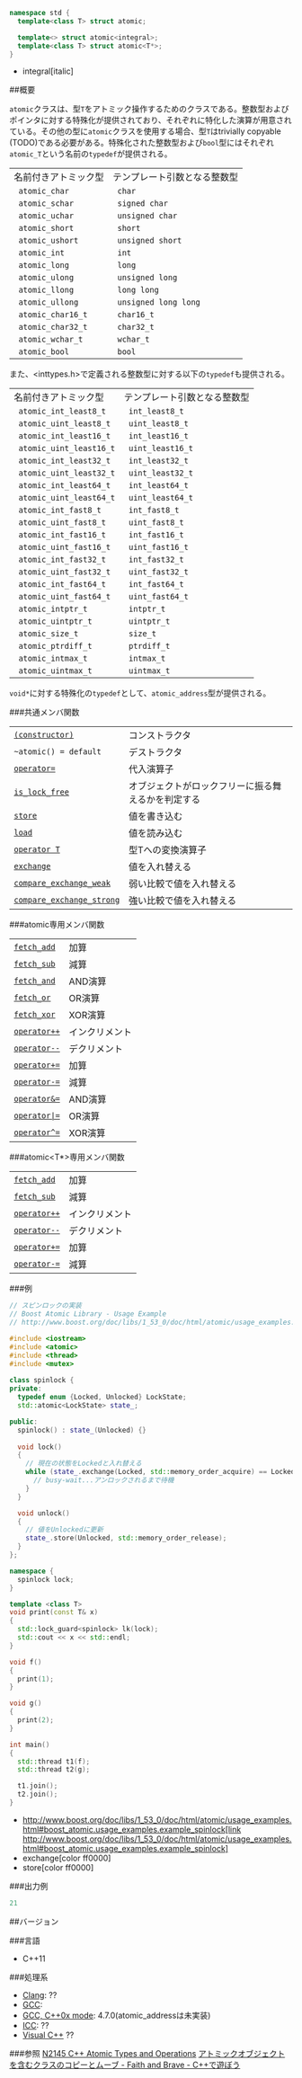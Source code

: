 ```cpp
namespace std {
  template<class T> struct atomic;

  template<> struct atomic<integral>;
  template<class T> struct atomic<T*>;
}
```
* integral[italic]

##概要

`atomic`クラスは、型`T`をアトミック操作するためのクラスである。整数型およびポインタに対する特殊化が提供されており、それぞれに特化した演算が用意されている。その他の型に`atomic`クラスを使用する場合、型`T`はtrivially copyable (TODO)である必要がある。特殊化された整数型および`bool`型にはそれぞれ`atomic_T`という名前の`typedef`が提供される。

| | |
|--------------------------------|--------------------------------------------|
| 名前付きアトミック型 | テンプレート引数となる整数型 |
|` atomic_char` |` char` |
|` atomic_schar` |` signed char` |
|` atomic_uchar` |` unsigned char` |
|` atomic_short` |` short` |
|` atomic_ushort` |` unsigned short` |
|` atomic_int` |` int` |
|` atomic_long` |` long` |
|` atomic_ulong` |` unsigned long` |
|` atomic_llong` |` long long` |
|` atomic_ullong` |` unsigned long long` |
|` atomic_char16_t` |` char16_t` |
|` atomic_char32_t` |` char32_t` |
|` atomic_wchar_t` |` wchar_t` |
|` atomic_bool` |` bool` |
また、<inttypes.h>で定義される整数型に対する以下の`typedef`も提供される。

| | |
|------------------------------------|--------------------------------------------|
| 名前付きアトミック型 | テンプレート引数となる整数型 |
|` atomic_int_least8_t` |` int_least8_t` |
|` atomic_uint_least8_t` |` uint_least8_t` |
|` atomic_int_least16_t` |` int_least16_t` |
|` atomic_uint_least16_t` |` uint_least16_t` |
|` atomic_int_least32_t` |` int_least32_t` |
|` atomic_uint_least32_t` |` uint_least32_t` |
|` atomic_int_least64_t` |` int_least64_t` |
|` atomic_uint_least64_t` |` uint_least64_t` |
|` atomic_int_fast8_t` |` int_fast8_t` |
|` atomic_uint_fast8_t` |` uint_fast8_t` |
|` atomic_int_fast16_t` |` int_fast16_t` |
|` atomic_uint_fast16_t` |` uint_fast16_t` |
|` atomic_int_fast32_t` |` int_fast32_t` |
|` atomic_uint_fast32_t` |` uint_fast32_t` |
|` atomic_int_fast64_t` |` int_fast64_t` |
|` atomic_uint_fast64_t` |` uint_fast64_t` |
|` atomic_intptr_t` |` intptr_t` |
|` atomic_uintptr_t` |` uintptr_t` |
|` atomic_size_t` |` size_t` |
|` atomic_ptrdiff_t` |` ptrdiff_t` |
|` atomic_intmax_t` |` intmax_t` |
|` atomic_uintmax_t` |` uintmax_t` |
`void*`に対する特殊化の`typedef`として、`atomic_address`型が提供される。

###共通メンバ関数

| | |
|-------------------------------------------------------------------------------------------------------------------------------------------|-----------------------------------------------------------------------------|
| [`(constructor)`](./atomic) | コンストラクタ |
| `~atomic() = default` | デストラクタ |
| [`operator=`](./op_assign) | 代入演算子 |
| [`is_lock_free`](./is_lock_free) | オブジェクトがロックフリーに振る舞えるかを判定する |
| [`store`](./store) | 値を書き込む |
| [`load`](./load) | 値を読み込む |
| [`operator T`](./op_t) | 型Tへの変換演算子 |
| [`exchange`](./exchange) | 値を入れ替える |
| [`compare_exchange_weak`](./compare_exchange_weak) | 弱い比較で値を入れ替える |
| [`compare_exchange_strong`](./compare_exchange_strong) | 強い比較で値を入れ替える |

###atomic<integral>専用メンバ関数

| | |
|----------------------------------------------------------------------------------------------------------------------|-----------------------|
| [`fetch_add`](./fetch_add) | 加算 |
| [`fetch_sub`](./fetch_sub) | 減算 |
| [`fetch_and`](./fetch_and) | AND演算 |
| [`fetch_or`](./fetch_or) | OR演算 |
| [`fetch_xor`](./fetch_xor) | XOR演算 |
| [`operator++`](./op_increment) | インクリメント |
| [`operator--`](./op_decrement) | デクリメント |
| [`operator+=`](./op_plus_assign) | 加算 |
| [`operator-=`](./op_minus_assign) | 減算 |
| [`operator&=`](./op_and_assign) | AND演算 |
| <code>[operator&#x7C;=](./op_or_assign)</code> | OR演算 |
| [`operator^=`](./op_xor_assign) | XOR演算 |

###atomic<T*>専用メンバ関数

| | |
|----------------------------------------------------------------------------------------------------------------------|-----------------------|
| [`fetch_add`](./fetch_add) | 加算 |
| [`fetch_sub`](./fetch_sub) | 減算 |
| [`operator++`](./op_increment) | インクリメント |
| [`operator--`](./op_decrement) | デクリメント |
| [`operator+=`](./op_plus_assign) | 加算 |
| [`operator-=`](./op_minus_assign) | 減算 |

###例

```cpp
// スピンロックの実装
// Boost Atomic Library - Usage Example
// http://www.boost.org/doc/libs/1_53_0/doc/html/atomic/usage_examples.html#boost_atomic.usage_examples.example_spinlock

#include <iostream>
#include <atomic>
#include <thread>
#include <mutex>
 
class spinlock {
private:
  typedef enum {Locked, Unlocked} LockState;
  std::atomic<LockState> state_;

public:
  spinlock() : state_(Unlocked) {}
  
  void lock()
  {
    // 現在の状態をLockedと入れ替える
    while (state_.exchange(Locked, std::memory_order_acquire) == Locked) {
      // busy-wait...アンロックされるまで待機
    }
  }

  void unlock()
  {
    // 値をUnlockedに更新
    state_.store(Unlocked, std::memory_order_release);
  }
};

namespace {
  spinlock lock;
}

template <class T>
void print(const T& x)
{
  std::lock_guard<spinlock> lk(lock);
  std::cout << x << std::endl;
}

void f()
{
  print(1);
}

void g()
{
  print(2);
}

int main()
{
  std::thread t1(f);
  std::thread t2(g);

  t1.join();
  t2.join();
}
```
* http://www.boost.org/doc/libs/1_53_0/doc/html/atomic/usage_examples.html#boost_atomic.usage_examples.example_spinlock[link http://www.boost.org/doc/libs/1_53_0/doc/html/atomic/usage_examples.html#boost_atomic.usage_examples.example_spinlock]
* exchange[color ff0000]
* store[color ff0000]

###出力例
```cpp
21
```

##バージョン

###言語

- C++11

###処理系

- [Clang](/implementation#clang): ??
- [GCC](/implementation#gcc): 
- [GCC, C++0x mode](/implementation#gcc): 4.7.0(atomic_addressは未実装)
- [ICC](/implementation#icc): ??
- [Visual C++](/implementation#visual_cpp) ??


###参照
[N2145 C++ Atomic Types and Operations](http://www.open-std.org/jtc1/sc22/wg21/docs/papers/2007/n2145.html)
[アトミックオブジェクトを含むクラスのコピーとムーブ - Faith and Brave - C++で遊ぼう](http://d.hatena.ne.jp/faith_and_brave/20130110/1357808183)

